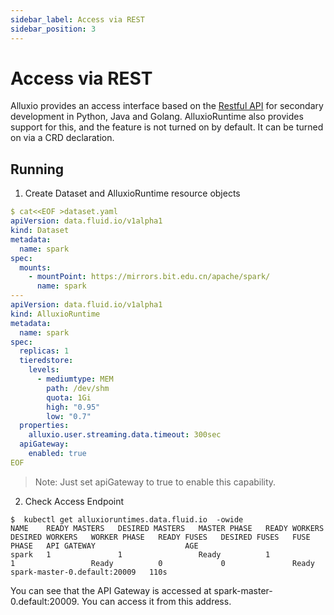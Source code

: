 ```yaml
---
sidebar_label: Access via REST
sidebar_position: 3
---
```


# Access via REST

Alluxio provides an access interface based on the [Restful API](https://docs.alluxio.io/os/user/stable/en/api/FS-API.html) for secondary development in Python, Java and Golang. AlluxioRuntime also provides support for this, and the feature is not turned on by default. It can be turned on via a CRD declaration.


## Running

1. Create Dataset and AlluxioRuntime resource objects
```yaml
$ cat<<EOF >dataset.yaml
apiVersion: data.fluid.io/v1alpha1
kind: Dataset
metadata:
  name: spark
spec:
  mounts:
    - mountPoint: https://mirrors.bit.edu.cn/apache/spark/
      name: spark
---
apiVersion: data.fluid.io/v1alpha1
kind: AlluxioRuntime
metadata:
  name: spark
spec:
  replicas: 1
  tieredstore:
    levels:
      - mediumtype: MEM
        path: /dev/shm
        quota: 1Gi
        high: "0.95"
        low: "0.7"
  properties:
    alluxio.user.streaming.data.timeout: 300sec
  apiGateway:
    enabled: true
EOF
```

> Note: Just set apiGateway to true to enable this capability.


2. Check Access Endpoint

```
$  kubectl get alluxioruntimes.data.fluid.io  -owide
NAME    READY MASTERS   DESIRED MASTERS   MASTER PHASE   READY WORKERS   DESIRED WORKERS   WORKER PHASE   READY FUSES   DESIRED FUSES   FUSE PHASE   API GATEWAY                    AGE
spark   1               1                 Ready          1               1                 Ready          0             0               Ready        spark-master-0.default:20009   110s
```

You can see that the API Gateway is accessed at spark-master-0.default:20009. You can access it from this address.
